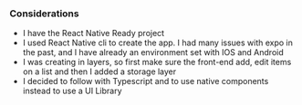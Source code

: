 ### Considerations

- I have the React Native Ready project
- I used React Native cli to create the app. I had many issues with expo in the past, and I have already an environment set with IOS and Android
- I was creating in layers, so first make sure the front-end add, edit items on a list and then I added a storage layer
- I decided to follow with Typescript and to use native components instead to use a UI Library
